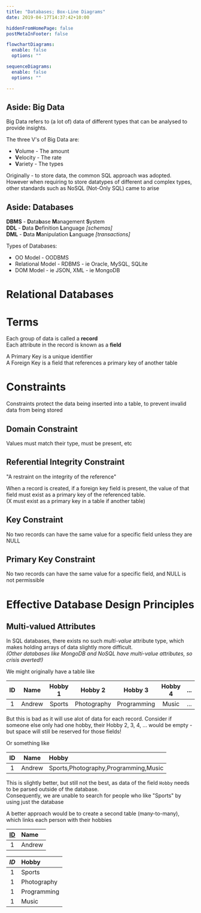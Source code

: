 ```yaml
---
title: "Databases; Box-Line Diagrams"
date: 2019-04-17T14:37:42+10:00

hiddenFromHomePage: false
postMetaInFooter: false

flowchartDiagrams:
  enable: false
  options: ""

sequenceDiagrams: 
  enable: false
  options: ""

---
```



Aside: Big Data
---
Big Data refers to (a lot of) data of different types that can be analysed to provide insights.

The three V's of Big Data are:

* **V**olume - The amount
* **V**elocity - The rate
* **V**ariety - The types

Originally - to store data, the common SQL approach was adopted. However when requiring to store datatypes of different and complex types, other standards such as NoSQL (Not-Only SQL) came to arise

Aside: Databases
---

**DBMS** - **D**ata**b**ase **M**anagement **S**ystem  
**DDL** - **D**ata **D**efinition **L**anguage _[schemas]_  
**DML** - **D**ata **M**anipulation **L**anguage _[transactions]_

Types of Databases:  

* OO Model - OODBMS  
* Relational Model - RDBMS - ie Oracle, MySQL, SQLite  
* DOM Model - ie JSON, XML - ie MongoDB  


# Relational Databases 


# Terms
Each group of data is called a **record**  
Each attribute in the record is known as a **field**  

A Primary Key is a unique identifier  
A Foreign Key is a field that references a primary key of another table

# Constraints
Constraints protect the data being inserted into a table, to prevent invalid data from being stored

## Domain Constraint
Values must match their type, must be present, etc

## Referential Integrity Constraint
"A restraint on the integrity of the reference"  

When a record is created, if a foreign key field is present, the value of that field must exist as a primary key of the referenced table.  
(X must exist as a primary key in a table if another table)

## Key Constraint
No two records can have the same value for a specific field unless they are NULL

## Primary Key Constraint
No two records can have the same value for a specific field, and NULL is not permissible


# Effective Database Design Principles
## Multi-valued Attributes
In SQL databases, there exists no such _multi-value_ attribute type, which makes holding arrays of data slightly more difficult.  
_(Other databases like MongoDB and NoSQL have multi-value attributes, so crisis averted!)_

We might originally have a table like

|ID|Name|Hobby 1|Hobby 2|Hobby 3|Hobby 4|...|
|:--:|:--:|:--:|:--:|:--:|:--:|:--:|
|1|Andrew|Sports|Photography|Programming|Music|...|

But this is bad as it will use alot of data for each record.  Consider if someone else only had one hobby, their Hobby 2, 3, 4, ... would be empty - but space will still be reserved for those fields!

Or something like 

|ID|Name|Hobby|
|:--:|:--:|:--|
|1|Andrew|Sports,Photography,Programming,Music|

This is slightly better, but still not the best, as data of the field `Hobby` needs to be parsed outside of the database.  
Consequently, we are unable to search for people who like "Sports" by using just the database

A better approach would be to create a second table (many-to-many), which links each person with their hobbies

|<u>**ID**</u>|Name|
|:--:|:--|
|1|Andrew|

|_ID_|Hobby|
|:--:|:--|
|1|Sports|
|1|Photography|
|1|Programming|
|1|Music|
